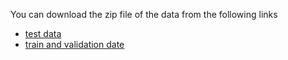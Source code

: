 You can download the zip file of the data from the following links
- [test data](https://drive.google.com/file/d/1MNtT7tnQTritL_OLGI5zgzUtu__3wgDJ/view?usp=share_link) 
- [train and validation date](https://drive.google.com/file/d/1YLBNBlCqO2lL62HtJHAJ7-dDB3SxPTKQ/view?usp=share_link)
